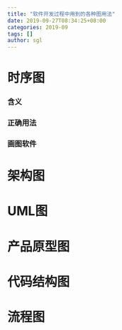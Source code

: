 ```yaml
---
title: "软件开发过程中用到的各种图用法"
date: 2019-09-27T08:34:25+08:00
categories: 2019-09
tags: []
author: sgl
---
```



时序图
====

### 含义

### 正确用法

### 画图软件

架构图
====



UML图
===


产品原型图
===



代码结构图
===


流程图
====